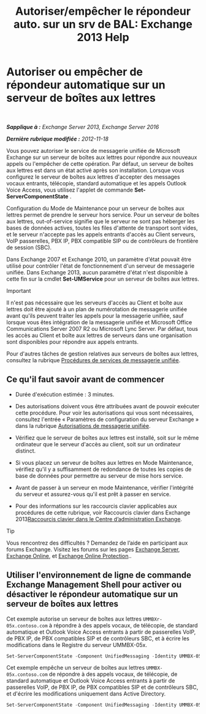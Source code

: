 ﻿---
title: 'Autoriser/empêcher le répondeur auto. sur un srv de BAL: Exchange 2013 Help'
TOCTitle: Autoriser ou empêcher de répondeur automatique sur un serveur de boîtes aux lettres
ms:assetid: 4b860c09-6669-4e3d-b3dc-17b8018b3860
ms:mtpsurl: https://technet.microsoft.com/fr-fr/library/Aa997908(v=EXCHG.150)
ms:contentKeyID: 50555393
ms.date: 05/23/2018
mtps_version: v=EXCHG.150
ms.translationtype: MT
---

# Autoriser ou empêcher de répondeur automatique sur un serveur de boîtes aux lettres

 

_**Sapplique à :** Exchange Server 2013, Exchange Server 2016_

_**Dernière rubrique modifiée :** 2012-11-18_

Vous pouvez autoriser le service de messagerie unifiée de Microsoft Exchange sur un serveur de boîtes aux lettres pour répondre aux nouveaux appels ou l'empêcher de cette opération. Par défaut, un serveur de boîtes aux lettres est dans un état activé après son installation. Lorsque vous configurez le serveur de boîtes aux lettres d'accepter des messages vocaux entrants, télécopie, standard automatique et les appels Outlook Voice Access, vous utilisez l'applet de commande **Set-ServerComponentState** .

Configuration du Mode de Maintenance pour un serveur de boîtes aux lettres permet de prendre le serveur hors service. Pour un serveur de boîtes aux lettres, out-of-service signifie que le serveur ne sont pas héberger les bases de données actives, toutes les files d'attente de transport sont vides, et le serveur n'accepte pas les appels entrants d'accès au Client serveurs, VoIP passerelles, PBX IP, PBX compatible SIP ou de contrôleurs de frontière de session (SBC).

Dans Exchange 2007 et Exchange 2010, un paramètre d'état pouvait être utilisé pour contrôler l'état de fonctionnement d'un serveur de messagerie unifiée. Dans Exchange 2013, aucun paramètre d'état n'est disponible à cette fin sur la cmdlet **Set-UMService** pour un serveur de boîtes aux lettres.

> [!IMPORTANT]
> Il n'est pas nécessaire que les serveurs d'accès au Client et boîte aux lettres doit être ajouté à un plan de numérotation de messagerie unifiée avant qu'ils peuvent traiter les appels pour la messagerie unifiée, sauf lorsque vous êtes intégration de la messagerie unifiée et Microsoft Office Communications Server 2007 R2 ou Microsoft Lync Server. Par défaut, tous les accès au Client et boîte aux lettres de serveurs dans une organisation sont disponibles pour répondre aux appels entrants.


Pour d'autres tâches de gestion relatives aux serveurs de boîtes aux lettres, consultez la rubrique [Procédures de services de messagerie unifiée](um-services-procedures-exchange-2013-help.md).

## Ce qu'il faut savoir avant de commencer

  - Durée d'exécution estimée : 3 minutes.

  - Des autorisations doivent vous être attribuées avant de pouvoir exécuter cette procédure. Pour voir les autorisations qui vous sont nécessaires, consultez l'entrée « Paramètres de configuration du serveur Exchange » dans la rubrique [Autorisations de messagerie unifiée](unified-messaging-permissions-exchange-2013-help.md).

  - Vérifiez que le serveur de boîtes aux lettres est installé, soit sur le même ordinateur que le serveur d'accès au client, soit sur un ordinateur distinct.

  - Si vous placez un serveur de boîtes aux lettres en Mode Maintenance, vérifiez qu'il y a suffisamment de redondance de toutes les copies de base de données pour permettre au serveur de mise hors service.

  - Avant de passer à un serveur en mode Maintenance, vérifier l'intégrité du serveur et assurez-vous qu'il est prêt à passer en service.

  - Pour des informations sur les raccourcis clavier applicables aux procédures de cette rubrique, voir Raccourcis clavier dans Exchange 2013[Raccourcis clavier dans le Centre d’administration Exchange](keyboard-shortcuts-in-the-exchange-admin-center-exchange-online-protection-help.md).

> [!TIP]
> Vous rencontrez des difficultés ? Demandez de l’aide en participant aux forums Exchange. Visitez les forums sur les pages <a href="https://go.microsoft.com/fwlink/p/?linkid=60612">Exchange Server</a>, <a href="https://go.microsoft.com/fwlink/p/?linkid=267542">Exchange Online</a>, et <a href="https://go.microsoft.com/fwlink/p/?linkid=285351">Exchange Online Protection</a>..


## Utiliser l'environnement de ligne de commande Exchange Management Shell pour activer ou désactiver le répondeur automatique sur un serveur de boîtes aux lettres

Cet exemple autorise un serveur de boîtes aux lettres `UMMBXr-05x.contoso.com` à répondre à des appels vocaux, de télécopie, de standard automatique et Outlook Voice Access entrants à partir de passerelles VoIP, de PBX IP, de PBX compatibles SIP et de contrôleurs SBC, et à écrire les modifications dans le Registre du serveur UMMBX-05x.

```powershell
Set-ServerComponentState -Component UnifiedMessaging -Identity UMMBX-05x.contoso.com -Requester Maintenance -State Active -LocalOnly
```

Cet exemple empêche un serveur de boîtes aux lettres `UMMBX-05x.contoso.com` de répondre à des appels vocaux, de télécopie, de standard automatique et Outlook Voice Access entrants à partir de passerelles VoIP, de PBX IP, de PBX compatibles SIP et de contrôleurs SBC, et d'écrire les modifications uniquement dans Active Directory.

```powershell
Set-ServerComponentState -Component UnifiedMessaging -Identity UMMBX-05x.contoso.com -Requester Maintenance -State Inactive -RemoteOnly
```

